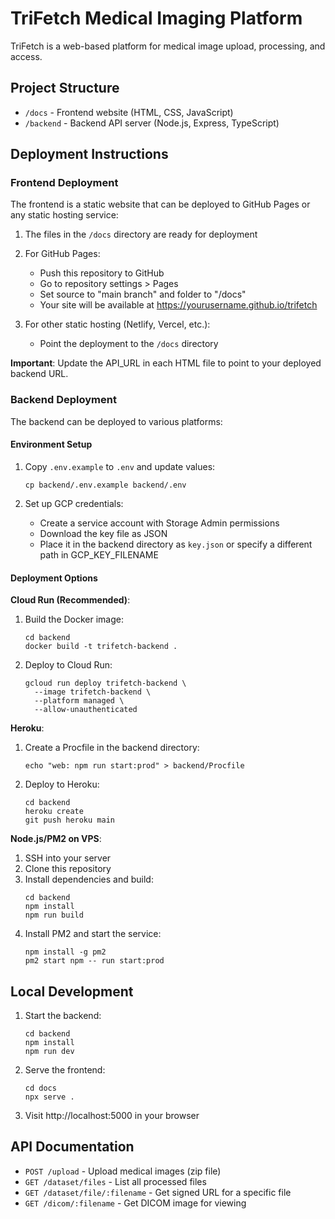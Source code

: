 # TriFetch Medical Imaging Platform

TriFetch is a web-based platform for medical image upload, processing, and access.

## Project Structure

- `/docs` - Frontend website (HTML, CSS, JavaScript)
- `/backend` - Backend API server (Node.js, Express, TypeScript)

## Deployment Instructions

### Frontend Deployment

The frontend is a static website that can be deployed to GitHub Pages or any static hosting service:

1. The files in the `/docs` directory are ready for deployment
2. For GitHub Pages:
   - Push this repository to GitHub
   - Go to repository settings > Pages
   - Set source to "main branch" and folder to "/docs"
   - Your site will be available at https://yourusername.github.io/trifetch

3. For other static hosting (Netlify, Vercel, etc.):
   - Point the deployment to the `/docs` directory

**Important**: Update the API_URL in each HTML file to point to your deployed backend URL.

### Backend Deployment

The backend can be deployed to various platforms:

#### Environment Setup

1. Copy `.env.example` to `.env` and update values:
   ```
   cp backend/.env.example backend/.env
   ```

2. Set up GCP credentials:
   - Create a service account with Storage Admin permissions
   - Download the key file as JSON
   - Place it in the backend directory as `key.json` or specify a different path in GCP_KEY_FILENAME

#### Deployment Options

**Cloud Run (Recommended)**:
1. Build the Docker image:
   ```
   cd backend
   docker build -t trifetch-backend .
   ```

2. Deploy to Cloud Run:
   ```
   gcloud run deploy trifetch-backend \
     --image trifetch-backend \
     --platform managed \
     --allow-unauthenticated
   ```

**Heroku**:
1. Create a Procfile in the backend directory:
   ```
   echo "web: npm run start:prod" > backend/Procfile
   ```

2. Deploy to Heroku:
   ```
   cd backend
   heroku create
   git push heroku main
   ```

**Node.js/PM2 on VPS**:
1. SSH into your server
2. Clone this repository
3. Install dependencies and build:
   ```
   cd backend
   npm install
   npm run build
   ```
4. Install PM2 and start the service:
   ```
   npm install -g pm2
   pm2 start npm -- run start:prod
   ```

## Local Development

1. Start the backend:
   ```
   cd backend
   npm install
   npm run dev
   ```

2. Serve the frontend:
   ```
   cd docs
   npx serve .
   ```

3. Visit http://localhost:5000 in your browser

## API Documentation

- `POST /upload` - Upload medical images (zip file)
- `GET /dataset/files` - List all processed files
- `GET /dataset/file/:filename` - Get signed URL for a specific file
- `GET /dicom/:filename` - Get DICOM image for viewing
